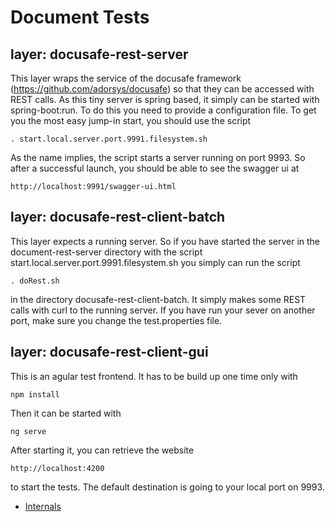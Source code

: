 # Document Tests

## layer: docusafe-rest-server

This layer wraps the service of the docusafe framework (https://github.com/adorsys/docusafe) so that they can be accessed 
with REST calls. As this tiny server is spring based, it simply can be started with spring-boot:run. To do this
you need to provide a configuration file. To get you the most easy jump-in start, you should use 
the script 

```
. start.local.server.port.9991.filesystem.sh
```

As the name implies, the script starts a server running on port 9993. 
So after a successful launch, you should be able to see the swagger ui at  

```
http://localhost:9991/swagger-ui.html
```
  
## layer: docusafe-rest-client-batch
 
This layer expects a running server. So if you have started the server in the document-rest-server directory with the script
start.local.server.port.9991.filesystem.sh you simply can run the script 
     
```
. doRest.sh
```
     
in the directory docusafe-rest-client-batch. It simply makes some REST calls with curl to the running server. If you have run your sever
on another port, make sure you change the test.properties file.
    
## layer: docusafe-rest-client-gui 

This is an agular test frontend. It has  to be build up one time only with
    
```
npm install
```    

Then it can be started with
    
```
ng serve
```
    
After starting it, you can retrieve the website
     
```
http://localhost:4200
```
    
to start the tests. The default destination is going to your local port on 9993. 

* [Internals](.docs/Internals.md)

